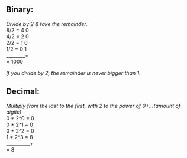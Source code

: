 ## Binary:  
*Divide by 2 & take the remainder.*  
8/2 = 4 0  
4/2 = 2 0  
2/2 = 1 0  
1/2 = 0 1  
________+  
= 1000  
  
*If you divide by 2, the remainder is never bigger than 1.*
  
## Decimal:  
*Multiply from the last to the first, with 2 to the power of 0+...(amount of digits)*  
0 * 2^0 = 0  
0 * 2^1 = 0  
0 * 2^2 = 0  
1 * 2^3 = 8  
__________+  
= 8  
